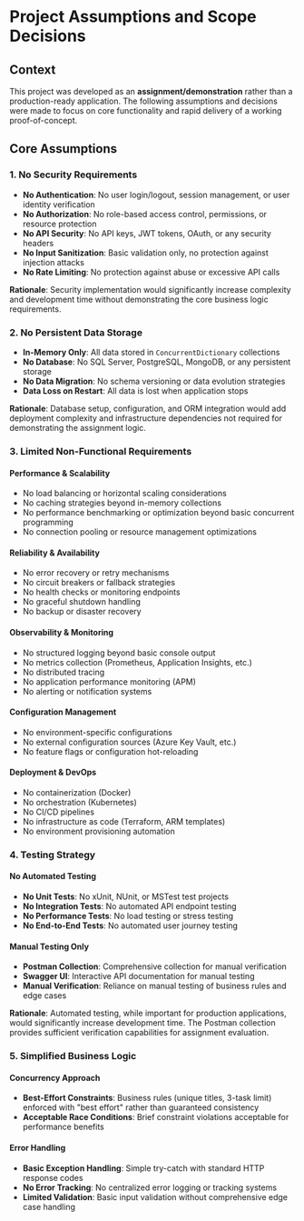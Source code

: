 # Project Assumptions and Scope Decisions

## Context

This project was developed as an **assignment/demonstration** rather than a production-ready application. The following assumptions and decisions were made to focus on core functionality and rapid delivery of a working proof-of-concept.

## Core Assumptions

### 1. **No Security Requirements**
- **No Authentication**: No user login/logout, session management, or user identity verification
- **No Authorization**: No role-based access control, permissions, or resource protection
- **No API Security**: No API keys, JWT tokens, OAuth, or any security headers
- **No Input Sanitization**: Basic validation only, no protection against injection attacks
- **No Rate Limiting**: No protection against abuse or excessive API calls

**Rationale**: Security implementation would significantly increase complexity and development time without demonstrating the core business logic requirements.

### 2. **No Persistent Data Storage**
- **In-Memory Only**: All data stored in `ConcurrentDictionary` collections
- **No Database**: No SQL Server, PostgreSQL, MongoDB, or any persistent storage
- **No Data Migration**: No schema versioning or data evolution strategies
- **Data Loss on Restart**: All data is lost when application stops

**Rationale**: Database setup, configuration, and ORM integration would add deployment complexity and infrastructure dependencies not required for demonstrating the assignment logic.

### 3. **Limited Non-Functional Requirements**

#### **Performance & Scalability**
- No load balancing or horizontal scaling considerations
- No caching strategies beyond in-memory collections  
- No performance benchmarking or optimization beyond basic concurrent programming
- No connection pooling or resource management optimizations

#### **Reliability & Availability**
- No error recovery or retry mechanisms
- No circuit breakers or fallback strategies
- No health checks or monitoring endpoints
- No graceful shutdown handling
- No backup or disaster recovery

#### **Observability & Monitoring**
- No structured logging beyond basic console output
- No metrics collection (Prometheus, Application Insights, etc.)
- No distributed tracing
- No application performance monitoring (APM)
- No alerting or notification systems

#### **Configuration Management**
- No environment-specific configurations
- No external configuration sources (Azure Key Vault, etc.)
- No feature flags or configuration hot-reloading

#### **Deployment & DevOps**
- No containerization (Docker)
- No orchestration (Kubernetes)
- No CI/CD pipelines
- No infrastructure as code (Terraform, ARM templates)
- No environment provisioning automation

### 4. **Testing Strategy**

#### **No Automated Testing**
- **No Unit Tests**: No xUnit, NUnit, or MSTest test projects
- **No Integration Tests**: No automated API endpoint testing
- **No Performance Tests**: No load testing or stress testing
- **No End-to-End Tests**: No automated user journey testing

#### **Manual Testing Only**
- **Postman Collection**: Comprehensive collection for manual verification
- **Swagger UI**: Interactive API documentation for manual testing
- **Manual Verification**: Reliance on manual testing of business rules and edge cases

**Rationale**: Automated testing, while important for production applications, would significantly increase development time. The Postman collection provides sufficient verification capabilities for assignment evaluation.

### 5. **Simplified Business Logic**

#### **Concurrency Approach**
- **Best-Effort Constraints**: Business rules (unique titles, 3-task limit) enforced with "best effort" rather than guaranteed consistency
- **Acceptable Race Conditions**: Brief constraint violations acceptable for performance benefits

#### **Error Handling**
- **Basic Exception Handling**: Simple try-catch with standard HTTP response codes
- **No Error Tracking**: No centralized error logging or tracking systems
- **Limited Validation**: Basic input validation without comprehensive edge case handling